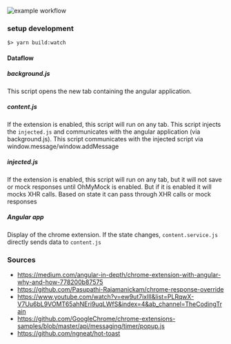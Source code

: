 ![example workflow](https://github.com/scaljeri/oh-my-mock/actions/workflows/ci.yml/badge.svg)

### setup development

    $> yarn build:watch

#### Dataflow

##### background.js
This script opens the new tab containing the angular application. 

##### content.js
If the extension is enabled, this script will run on any tab.
This script injects the `injected.js` and communicates with the angular application (via background.js).
This script communicates with the injected script via window.message/window.addMessage

##### injected.js
If the extension is enabled, this script will run on any tab, but it will not save or mock
responses until OhMyMock is enabled. But if it is enabled it will mocks XHR calls. Based on state 
it can pass through XHR calls or mock responses 

##### Angular app
Display of the chrome extension. If the state changes, `content.service.js` directly sends data to 
`content.js`

### Sources
  * https://medium.com/angular-in-depth/chrome-extension-with-angular-why-and-how-778200b87575
  * https://github.com/Pasupathi-Rajamanickam/chrome-response-override
  * https://www.youtube.com/watch?v=ew9ut7ixIlI&list=PLRqwX-V7Uu6bL9VOMT65ahNEri9uqLWfS&index=4&ab_channel=TheCodingTrain
  * https://github.com/GoogleChrome/chrome-extensions-samples/blob/master/api/messaging/timer/popup.js
  * https://github.com/ngneat/hot-toast

 


